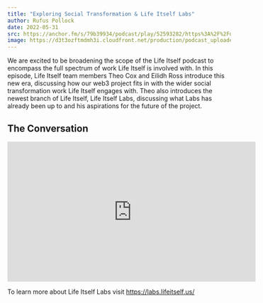 ```yaml
---
title: "Exploring Social Transformation & Life Itself Labs"
author: Rufus Pollock
date: 2022-05-31
src: https://anchor.fm/s/79b39934/podcast/play/52593282/https%3A%2F%2Fd3ctxlq1ktw2nl.cloudfront.net%2Fproduction%2Fexports%2F79b39934%2F52593282%2F8e27c12a4e8b97eba2bf05c0e438400c.m4a
image: https://d3t3ozftmdmh3i.cloudfront.net/production/podcast_uploaded_episode400/20318133/20318133-1653574808835-1f1ba0b842abf.jpg
---
```


We are excited to be broadening the scope of the Life Itself podcast to encompass the full spectrum of work Life Itself is involved with. In this episode, Life Itself team members Theo Cox and Eilidh Ross introduce this new era, discussing how our web3 project fits in with the wider social transformation work Life Itself engages with. Theo also introduces the newest branch of Life Itself, Life Itself Labs, discussing what Labs has already been up to and his aspirations for the future of the project.

## The Conversation

<iframe width="560" height="315" src="https://www.youtube.com/embed/qh6bjLmtzzo" title="YouTube video player" frameborder="0" allow="accelerometer; autoplay; clipboard-write; encrypted-media; gyroscope; picture-in-picture; web-share" allowfullscreen></iframe>

To learn more about Life Itself Labs visit https://labs.lifeitself.us/
